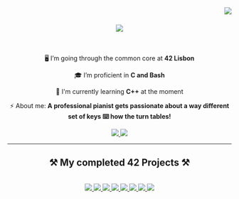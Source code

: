 <img align="right" src="https://visitor-badge.laobi.icu/badge?page_id=malescordia.malescordia" />

<h1 align="center">
    <img src="https://readme-typing-svg.herokuapp.com/?font=Righteous&size=35&center=true&vCenter=true&width=600&height=70&duration=4000&lines=In+a+perfect+world;men+like+me+do+not+exist...;but+this+is+not+a+perfect+world...;" />
</h1>

<br/>

<div align="center">
 
 🖥️ I’m going through the common core at **42 Lisbon**
 
 🎓 I’m proficient in **C and Bash**

🌱 I'm currently learning **C++** at the moment

⚡ About me: **A professional pianist gets passionate about a way different set of keys ⌨️ how the turn tables!**

 </div>

 <div align="center"> 
  <a href="mailto:guiamaro.bash@gmail.com">
    <img src="https://img.shields.io/badge/Gmail-333333?style=for-the-badge&logo=gmail&logoColor=red" />
  </a>
  <a href="https://linkedin.com/in/guilherme-castro-amaro" target="_blank">
    <img src="https://img.shields.io/badge/LinkedIn-0077B5?style=for-the-badge&logo=linkedin&logoColor=white" target="_blank" />
  </a>
</div>

 <hr/>
 
<h2 align="center">⚒️ My completed 42 Projects ⚒️</h2>
<br/>
<div align="center">
    <a href="https://github.com/malescordia/philosophers"><img src="https://github.com/ayogun/42-project-badges/raw/main/badges/philosopherse.png"></img>
    <a href="https://github.com/malescordia/push_swap"><img src="https://raw.githubusercontent.com/byaliego/42-project-badges/main/badges/push_swape.png"></img>
    <a href="https://github.com/malescordia/so_long"><img src="https://github.com/ayogun/42-project-badges/raw/main/badges/so_longe.png"></img>
    <a href="https://github.com/malescordia/minitalk"><img src="https://github.com/ayogun/42-project-badges/raw/main/badges/minitalke.png"></img>
    <img src="https://raw.githubusercontent.com/byaliego/42-project-badges/main/badges/born2beroote.png"></img>
    <a href="https://github.com/malescordia/get_next_line"><img src="https://github.com/ayogun/42-project-badges/raw/main/badges/get_next_linee.png"></img>
    <a href="https://github.com/malescordia/ft_printf"><img src="https://raw.githubusercontent.com/byaliego/42-project-badges/main/badges/ft_printfe.png"></img>
    <a href="https://github.com/malescordia/libft"><img src="https://raw.githubusercontent.com/byaliego/42-project-badges/main/badges/libftm.png"></img></h3>
</div>
